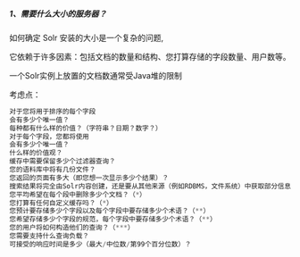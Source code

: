 ##### 1、需要什么大小的服务器？

如何确定 Solr 安装的大小是一个复杂的问题, 

它依赖于许多因素：包括文档的数量和结构、您打算存储的字段数量、用户数等。

一个Solr实例上放置的文档数通常受Java堆的限制

考虑点：

```js
对于您将用于排序的每个字段
会有多少个唯一值？
每种都有什么样的价值？（字符串？日期？数字？）
对于每个字段，您都将使用
会有多少个唯一值？
什么样的价值观？
缓存中需要保留多少个过滤器查询？
您的语料库中将有几份文件？
您返回的页面有多大（即您想一次显示多少个结果）？
搜索结果将完全由Solr内容创建，还是要从其他来源（例如RDBMS，文件系统）中获取部分信息？
您平均希望在每个段中删除多少个文档？（*）
您打算有任何自定义缓存吗？（*）
您预计要存储多少个字段以及每个字段中要存储多少个术语？（**）
您希望存储多少个字段的规范，每个字段中要存储多少个术语？（**）
您的用户将如何构造他们的查询？（***）
您需要支持什么查询负载？
可接受的响应时间是多少（最大/中位数/第99个百分位数）？
```

